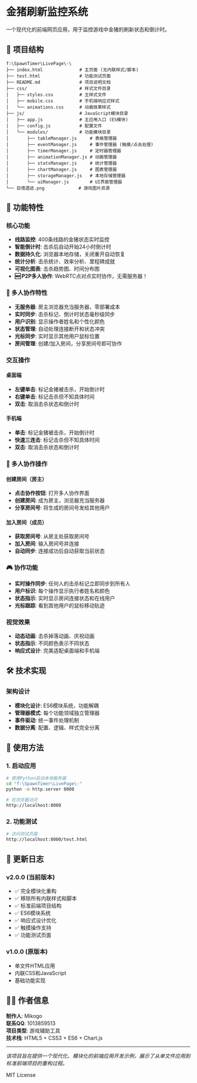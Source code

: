# 金猪刷新监控系统

一个现代化的前端网页应用，用于监控游戏中金猪的刷新状态和倒计时。

## 📁 项目结构

```
f:\SpawnTimer\LivePage\-\
├── index.html              # 主页面 (无内联样式/脚本)
├── test.html               # 功能测试页面
├── README.md               # 项目说明文档
├── css/                    # 样式文件目录
│   ├── styles.css          # 主样式文件
│   ├── mobile.css          # 手机端响应式样式
│   └── animations.css      # 动画效果样式
├── js/                     # JavaScript模块目录
│   ├── app.js              # 主应用入口 (ES模块)
│   ├── config.js           # 配置文件
│   └── modules/            # 功能模块目录
│       ├── tableManager.js     # 表格管理器
│       ├── eventManager.js     # 事件管理器 (触摸/点击处理)
│       ├── timerManager.js     # 定时器管理器
│       ├── animationManager.js # 动画管理器
│       ├── statsManager.js     # 统计管理器
│       ├── chartManager.js     # 图表管理器
│       ├── storageManager.js   # 本地存储管理器
│       └── uiManager.js        # UI界面管理器
└── 巨塔遗迹.png             # 游戏图片资源
```

## 🚀 功能特性

### 核心功能
- **线路监控**: 400条线路的金猪状态实时监控
- **智能倒计时**: 击杀后自动开始24小时倒计时
- **数据持久化**: 浏览器本地存储，关闭重开自动恢复
- **统计分析**: 击杀统计、效率分析、里程碑成就
- **可视化图表**: 击杀趋势图、时间分布图
- **🆕 P2P多人协作**: WebRTC点对点实时协作，无需服务器！

### 🤝 多人协作特性
- **无服务器**: 房主浏览器充当服务器，零部署成本
- **实时同步**: 击杀标记、倒计时状态毫秒级同步
- **用户识别**: 显示操作者姓名和个性化颜色
- **状态管理**: 自动处理连接断开和状态冲突
- **光标同步**: 实时显示其他用户鼠标位置
- **房间管理**: 创建/加入房间，分享房间号即可协作

### 交互操作
#### 桌面端
- **左键单击**: 标记金猪被击杀，开始倒计时
- **右键单击**: 标记击杀但不知具体时间
- **双击**: 取消击杀状态和倒计时

#### 手机端
- **单击**: 标记金猪被击杀，开始倒计时
- **快速三连击**: 标记击杀但不知具体时间
- **双击**: 取消击杀状态和倒计时

### 🤝 多人协作操作
#### 创建房间（房主）
- **点击协作按钮**: 打开多人协作界面
- **创建房间**: 成为房主，浏览器充当服务器
- **分享房间号**: 将生成的房间号发给其他用户

#### 加入房间（成员）
- **获取房间号**: 从房主处获取房间号
- **加入房间**: 输入房间号并连接
- **自动同步**: 连接成功后自动获取当前状态

### 🎮 协作功能
- **实时操作同步**: 任何人的击杀标记立即同步到所有人
- **用户标识**: 每个操作显示执行者姓名和颜色
- **状态指示**: 实时显示房间连接状态和在线用户
- **光标跟踪**: 看到其他用户的鼠标移动轨迹

### 视觉效果
- **动态动画**: 击杀掉落动画、庆祝动画
- **状态指示**: 不同颜色表示不同状态
- **响应式设计**: 完美适配桌面端和手机端

## 🛠️ 技术实现

### 架构设计
- **模块化设计**: ES6模块系统，功能解耦
- **管理器模式**: 每个功能领域独立管理器
- **事件驱动**: 统一事件处理机制
- **数据分离**: 配置、逻辑、样式完全分离

## 🎯 使用方法

### 1. 启动应用
```bash
# 使用Python启动本地服务器
cd "f:\SpawnTimer\LivePage\-"
python -m http.server 8000

# 在浏览器访问
http://localhost:8000
```

### 2. 功能测试
```bash
# 访问测试页面
http://localhost:8000/test.html
```

## 📝 更新日志

### v2.0.0 (当前版本)
- ✅ 完全模块化重构
- ✅ 移除所有内联样式和脚本  
- ✅ 标准前端项目结构
- ✅ ES6模块系统
- ✅ 响应式设计优化
- ✅ 触摸操作支持
- ✅ 功能测试页面

### v1.0.0 (原版本)
- 单文件HTML应用
- 内联CSS和JavaScript
- 基础功能实现

## 👨‍💻 作者信息

**制作人**: Mikogo  
**联系QQ**: 1013859513  
**项目类型**: 游戏辅助工具  
**技术栈**: HTML5 + CSS3 + ES6 + Chart.js

---

*该项目旨在提供一个现代化、模块化的前端应用开发示例，展示了从单文件应用到标准前端项目的重构过程。*

MIT License
